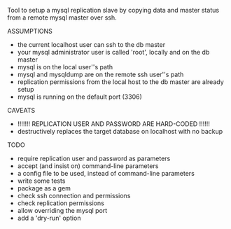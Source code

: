 Tool to setup a mysql replication slave by copying data and master status from a remote mysql master over ssh.

ASSUMPTIONS

* the current localhost user can ssh to the db master
* your mysql administrator user is called 'root', locally and on the db master
* mysql is on the local user''s path
* mysql and mysqldump are on the remote ssh user''s path
* replication permissions from the local host to the db master are already setup
* mysql is running on the default port (3306)

CAVEATS

* !!!!!!! REPLICATION USER AND PASSWORD ARE HARD-CODED !!!!!!
* destructively replaces the target database on localhost with no backup

TODO

* require replication user and password as parameters
* accept (and insist on) command-line parameters
* a config file to be used, instead of command-line parameters
* write some tests
* package as a gem
* check ssh connection and permissions
* check replication permissions
* allow overriding the mysql port
* add a 'dry-run' option
